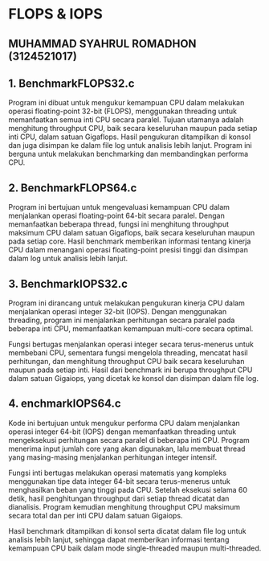 # FLOPS & IOPS
## MUHAMMAD SYAHRUL ROMADHON (3124521017)

## 1. BenchmarkFLOPS32.c
Program ini dibuat untuk mengukur kemampuan CPU dalam melakukan operasi floating-point 32-bit (FLOPS), menggunakan threading untuk memanfaatkan semua inti CPU secara paralel. Tujuan utamanya adalah menghitung throughput CPU, baik secara keseluruhan maupun pada setiap inti CPU, dalam satuan Gigaflops. Hasil pengukuran ditampilkan di konsol dan juga disimpan ke dalam file log untuk analisis lebih lanjut. Program ini berguna untuk melakukan benchmarking dan membandingkan performa CPU.

## 2. BenchmarkFLOPS64.c
Program ini bertujuan untuk mengevaluasi kemampuan CPU dalam menjalankan operasi floating-point 64-bit secara paralel. Dengan memanfaatkan beberapa thread, fungsi ini menghitung throughput maksimum CPU dalam satuan Gigaflops, baik secara keseluruhan maupun pada setiap core. Hasil benchmark memberikan informasi tentang kinerja CPU dalam menangani operasi floating-point presisi tinggi dan disimpan dalam log untuk analisis lebih lanjut.

## 3. BenchmarkIOPS32.c
Program ini dirancang untuk melakukan pengukuran kinerja CPU dalam menjalankan operasi integer 32-bit (IOPS). Dengan menggunakan threading, program ini menjalankan perhitungan secara paralel pada beberapa inti CPU, memanfaatkan kemampuan multi-core secara optimal.

Fungsi  bertugas menjalankan operasi integer secara terus-menerus untuk membebani CPU, sementara fungsi  mengelola threading, mencatat hasil perhitungan, dan menghitung throughput CPU baik secara keseluruhan maupun pada setiap inti. Hasil dari benchmark ini berupa throughput CPU dalam satuan Gigaiops, yang dicetak ke konsol dan disimpan dalam file log.

## 4. enchmarkIOPS64.c
Kode ini bertujuan untuk mengukur performa CPU dalam menjalankan operasi integer 64-bit (IOPS) dengan memanfaatkan threading untuk mengeksekusi perhitungan secara paralel di beberapa inti CPU. Program menerima input jumlah core yang akan digunakan, lalu membuat thread yang masing-masing menjalankan perhitungan integer intensif.

Fungsi inti bertugas melakukan operasi matematis yang kompleks menggunakan tipe data integer 64-bit secara terus-menerus untuk menghasilkan beban yang tinggi pada CPU. Setelah eksekusi selama 60 detik, hasil penghitungan throughput dari setiap thread dicatat dan dianalisis. Program kemudian menghitung throughput CPU maksimum secara total dan per inti CPU dalam satuan Gigaiops.

Hasil benchmark ditampilkan di konsol serta dicatat dalam file log untuk analisis lebih lanjut, sehingga dapat memberikan informasi tentang kemampuan CPU baik dalam mode single-threaded maupun multi-threaded.
